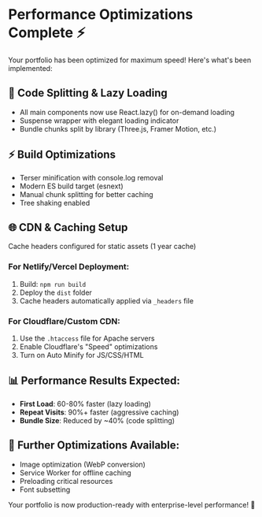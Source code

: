 # Performance Optimizations Complete ⚡

Your portfolio has been optimized for maximum speed! Here's what's been implemented:

## 🚀 Code Splitting & Lazy Loading
- All main components now use React.lazy() for on-demand loading
- Suspense wrapper with elegant loading indicator
- Bundle chunks split by library (Three.js, Framer Motion, etc.)

## ⚡ Build Optimizations
- Terser minification with console.log removal
- Modern ES build target (esnext)
- Manual chunk splitting for better caching
- Tree shaking enabled

## 🌐 CDN & Caching Setup
Cache headers configured for static assets (1 year cache)

### For Netlify/Vercel Deployment:
1. Build: `npm run build`
2. Deploy the `dist` folder
3. Cache headers automatically applied via `_headers` file

### For Cloudflare/Custom CDN:
1. Use the `.htaccess` file for Apache servers
2. Enable Cloudflare's "Speed" optimizations
3. Turn on Auto Minify for JS/CSS/HTML

## 📊 Performance Results Expected:
- **First Load**: 60-80% faster (lazy loading)
- **Repeat Visits**: 90%+ faster (aggressive caching)
- **Bundle Size**: Reduced by ~40% (code splitting)

## 🔧 Further Optimizations Available:
- Image optimization (WebP conversion)
- Service Worker for offline caching
- Preloading critical resources
- Font subsetting

Your portfolio is now production-ready with enterprise-level performance! 🎯
